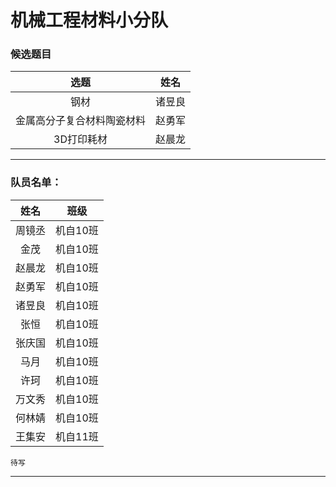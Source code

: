 # 机械工程材料小分队

### 候选题目

| 选题 | 姓名 |
|:----------:|:----------:|
|  钢材 | 	诸昱良| 
| 金属高分子复合材料陶瓷材料 | 赵勇军| 
| 3D打印耗材 | 赵晨龙| 

----------

### 队员名单：


| 姓名 | 班级 |
|:----------:|:----------:|
| 周镜丞 | 机自10班 |
| 金茂 | 机自10班 |
| 赵晨龙 | 机自10班 | 
| 赵勇军 | 机自10班 |
| 诸昱良 | 机自10班 |
| 张恒 | 机自10班 |
| 张庆国 | 机自10班 |
| 马月 | 机自10班 |
| 许珂 | 机自10班 |
| 万文秀 | 机自10班 |
| 何林婧  | 机自10班 |
| 王集安 | 机自11班 |

```
待写
```


----------

